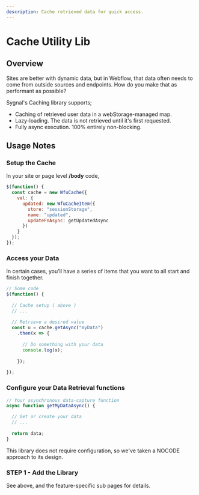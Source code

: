 ```yaml
---
description: Cache retrieved data for quick access.
---
```


# Cache Utility Lib

## Overview <a href="#display-captions-in-webflows-lightboxes" id="display-captions-in-webflows-lightboxes"></a>

Sites are better with dynamic data, but in Webflow, that data often needs to come from outside sources and endpoints. How do you make that as performant as possible?

Sygnal's Caching library supports;

* Caching of retrieved user data in a webStorage-managed map.
* Lazy-loading. The data is not retrieved until it's first requested.
* Fully async execution. 100% entirely non-blocking.

## Usage Notes <a href="#usage-notes" id="usage-notes"></a>

### Setup the Cache

In your site or page level **/body** code,

```javascript
$(function() {
  const cache = new WfuCache({
    val: {
      updated: new WfuCacheItem({
        store: "sessionStorage", 
        name: "updated", 
        updateFnAsync: getUpdatedAsync   
      })
    }
  });
}); 
```

### Access your Data&#x20;

In certain cases, you'll have a series of items that you want to all start and finish together.&#x20;

```javascript
// Some code
$(function() {
  
  // Cache setup ( above ) 
  // ... 
  
  // Retrieve a desired value
  const u = cache.getAsync("myData")
    .then(x => {
    
      // Do something with your data
      console.log(x); 
      
    }); 
      
}); 
```

### Configure your Data Retrieval functions  <a href="#getting-started-nocode" id="getting-started-nocode"></a>

```javascript
// Your asynchronous data-capture function 
async function getMyDataAsync() {

  // Get or create your data
  // ...
  
  return data; 
}
```



This library does not require configuration, so we've taken a NOCODE approach to its design.

### STEP 1 - Add the Library <a href="#step-1---add-the-library" id="step-1---add-the-library"></a>

See above, and the feature-specific sub pages for details.
